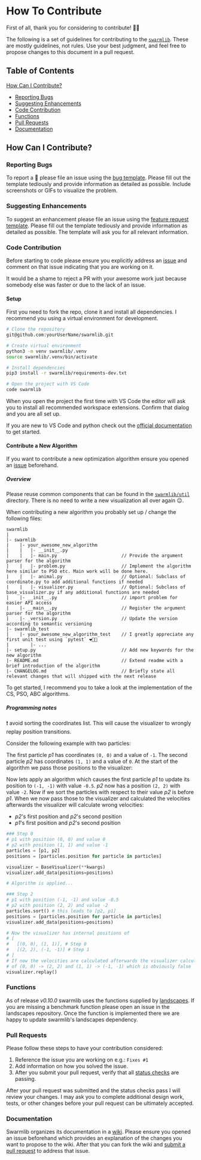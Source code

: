 # How To Contribute

First of all, thank you for considering to contribute! :pray::tada:

The following is a set of guidelines for contributing to the [`swarmlib`](https://github.com/HaaLeo/swarmlib#readme). These are mostly guidelines, not rules. Use your best judgment, and feel free to propose changes to this document in a pull request.

## Table of Contents
[How Can I Contribute?](#how-can-i-contribute)
  * [Reporting Bugs](#reporting-bugs)
  * [Suggesting Enhancements](#suggesting-enhancements)
  * [Code Contribution](#code-contribution)
  * [Functions](#functions)
  * [Pull Requests](#pull-requests)
  * [Documentation](#documentation)

## How Can I Contribute?

### Reporting Bugs

To report a :bug: please file an issue using the [bug template](https://github.com/HaaLeo/swarmlib/issues/new?template=bug_report.md).
Please fill out the template tediously and provide information as detailed as possible.
Include screenshots or GIFs to visualize the problem.

### Suggesting Enhancements

To suggest an enhancement please file an issue using the [feature request template](https://github.com/HaaLeo/swarmlib/issues/new?template=feature_request.md).
Please fill out the template tediously and provide information as detailed as possible. 
The template will ask you for all relevant information.

### Code Contribution

Before starting to code please ensure you explicitly address an [issue](https://github.com/HaaLeo/swarmlib/issues) and comment on that issue indicating that you are working on it.

It would be a shame to reject a PR with your awesome work just because somebody else was faster or due to the lack of an issue.

#### Setup

First you need to fork the repo, clone it and install all dependencies.
I recommend you using a virtual environment for development.

```zsh
# Clone the repository
git@github.com:yourUserName/swarmlib.git

# Create virtual environment
python3 -m venv swarmlib/.venv
source swarmlib/.venv/bin/activate

# Install dependencies
pip3 install -r swarmlib/requirements-dev.txt

# Open the project with VS Code
code swarmlib
```

When you open the project the first time with VS Code the editor will ask you to install all recommended workspace extensions.
Confirm that dialog and you are all set up.

If you are new to VS Code and python check out the [official documentation](https://code.visualstudio.com/docs/python/python-tutorial) to get started.

#### Contribute a New Algorithm

If you want to contribute a new optimization algorithm ensure you opened an [issue](https://github.com/HaaLeo/swarmlib/issues/new?template=feature_request.md) beforehand.

##### Overview
Please reuse common components that can be found in the [`swarmlib/util`](https://github.com/HaaLeo/swarmlib/tree/master/swarmlib/util) directory.
There is no need to write a new visualization all over again :wink:.

When contributing a new algorithm you probably set up / change the following files:

```
swarmlib
|
|- swarmlib
|    |- your_awesome_new_algorithm
|    |   |- __init__.py
|    |   |- main.py                        // Provide the argument parser for the algorithm
|    |   |- problem.py                     // Implement the algorithm here similar to PSO etc. Main work will be done here.
|    |   |- animal.py                      // Optional: Subclass of coordinate.py to add additional functions if needed
|    |   |- visualizer.py                  // Optional: Subclass of base_visualizer.py if any additional functions are needed
|    |- __init__.py                        // import problem for easier API access
|    |- __main__.py                        // Register the argument parser for the algorithm
|    |- _version.py                        // Update the version according to semantic versioning
|- swarmlib_test
|    |- your_awesome_new_algorithm_test    // I greatly appreciate any first unit test using `pytest` ❤️🙏🏼
|        |- ...
|- setup.py                                // Add new keywords for the new algorithm
|- README.md                               // Extend readme with a brief introduction of the algorithm
|- CHANGELOG.md                            // Briefly state all relevant changes that will shipped with the next release
```

To get started, I recommend you to take a look at the implementation of the CS, PSO, ABC algorithms.

##### Programming notes

:heavy_exclamation_mark: avoid sorting the coordinates list.
This will cause the visualizer to wrongly replay position transitions.

Consider the following example with two particles:

The first particle _p1_ has coordinates `(0, 0)` and a value of `-1`.
The second particle _p2_ has coordinates `(1, 1)` and a value of `0`.
At the start of the algorithm we pass those positions to the visualizer:

Now lets apply an algorithm which causes the first particle _p1_ to update its position to `(-1, -1)` with value `-0.5`.
_p2_ now has a position `(2, 2)` with value `-2`.
Now if we sort the particles with respect to their value _p2_ is before _p1_. 
When we now pass those to the visualizer and calculated the velocities afterwards the visualizer will calculate wrong velocities:
* _p2_'s first position and _p2_'s second position
* _p1_'s first position and _p2_'s second position

```python
### Step 0
# p1 with position (0, 0) and value 0
# p2 with position (1, 1) and value -1
particles = [p1, p2]
positions = [particles.position for particle in particles]

visualizer = BaseVisualizer(**kwargs)
visualizer.add_data(positions=positions)

# Algorithm is applied...

### Step 2
# p1 with position (-1, -1) and value -0.5
# p2 with position (2, 2) and value -2
particles.sort() # this leads to [p2, p1]
positions = [particles.position for particle in particles]
visualizer.add_data(positions=positions)

# Now the visualizer has internal positions of 
# [
#   [(0, 0), (1, 1)], # Step 0
#   [(2, 2), (-1, -1)] # Step 1
# ]
# If now the velocities are calculated afterwards the visualizer calculates the velocities
# of (0, 0) -> (2, 2) and (1, 1) -> (-1, -1) which is obviously false
visualizer.replay()
```
### Functions

As of release _v0.10.0_ swarmlib uses the functions supplied by [landscapes](https://github.com/nathanrooy/landscapes#readme).
If you are missing a benchmark function please open an issue in the landscapes repository. 
Once the function is implemented there we are happy to update swarmlib's landscapes dependency.

### Pull Requests

Please follow these steps to have your contribution considered:

1. Reference the issue you are working on e.g.: `Fixes #1`
1. Add information on how you solved the issue.
1. After you submit your pull request, verify that all [status checks](https://help.github.com/articles/about-status-checks/) are passing.

After your pull request was submitted and the status checks pass I will review your changes.
I may ask you to complete additional design work, tests, or other changes before your pull request can be ultimately accepted.

### Documentation

Swarmlib organizes its documentation in a [wiki](https://github.com/HaaLeo/swarmlib/wiki).
Please ensure you opened an issue beforehand which provides an explanation of the changes you want to propose to the wiki.
After that you can fork the wiki and [submit a pull request](#pull-requests) to address that issue.
